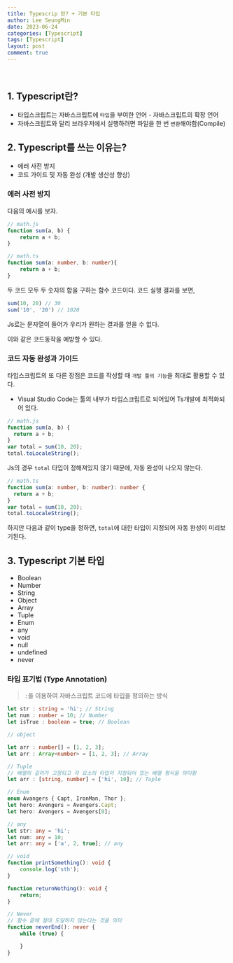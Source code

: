```yaml
---
title: Typescrip 란? + 기본 타입  
author: Lee SeungMin
date: 2023-06-24
categories: [Typescript]
tags: [Typescript]
layout: post
comment: true
---
```


<!-- 목차 -->

<br>

## 1. Typescript란?
- 타입스크립트는 자바스크립트에 `타입`을 부여한 언어 - 자바스크립트의 확장 언어
- 자바스크립트와 달리 브라우저에서 실행하려면 파일을 한 번 `변환`해야함(Compile)

## 2. Typescript를 쓰는 이유는?
- 에러 사전 방지
- 코드 가이드 및 자동 완성 (개발 생산성 향상)

### 에러 사전 방지
다음의 예시를 보자.
```javascript
// math.js
function sum(a, b) {
    return a + b;
}
```
```typescript
// math.ts
function sum(a: number, b: number){
    return a + b;
}
```
두 코드 모두 두 숫자의 합을 구하는 함수 코드이다. 
코드 실행 결과를 보면,
```javascript
sum(10, 20) // 30
sum('10', '20') // 1020
```
Js로는 문자열이 들어가 우리가 원하는 결과를 얻을 수 없다.

이와 같은 코드동작을 예방할 수 있다.

### 코드 자동 완성과 가이드
타입스크립트의 또 다른 장점은 코드를 작성할 때 `개발 툴의 기능`을 최대로 활용할 수 있다.
- Visual Studio Code는 툴의 내부가 타입스크립트로 되어있어 Ts개발에 최적화되어 있다.
```javascript
// math.js
function sum(a, b) {
  return a + b;
}
var total = sum(10, 20);
total.toLocaleString();
```
Js의 경우 `total` 타입이 정해져있지 않기 때문에, 자동 완성이 나오지 않는다.

```typescript
// math.ts
function sum(a: number, b: number): number {
  return a + b;
}
var total = sum(10, 20);
total.toLocaleString();
```
하지만 다음과 같이 type을 정하면, `total`에 대한 타입이 지정되어 자동 완성이 미리보기된다.

## 3. Typescript 기본 타입
- Boolean
- Number
- String
- Object
- Array
- Tuple
- Enum
- any
- void
- null
- undefined
- never

### 타입 표기법 (Type Annotation)
> `:`을 이용하여 자바스크립트 코드에 타입을 정의하는 방식

```typescript
let str : string = 'hi'; // String
let num : number = 10; // Number
let isTrue : boolean = true; // Boolean

// object

let arr : number[] = [1, 2, 3];
let arr : Array<number> = [1, 2, 3]; // Array

// Tuple
// 배열의 길이가 고정되고 각 요소의 타입이 지정되어 있는 배열 형식을 의미함
let arr : [string, number] = ['hi', 10]; // Tuple

// Enum
enum Avangers { Capt, IronMan, Thor };
let hero: Avengers = Avengers.Capt;
let hero: Avengers = Avengers[0];

// any
let str: any = 'hi';
let num: any = 10;
let arr: any = ['a', 2, true]; // any

// void
function printSomething(): void {
    console.log('sth');
}

function returnNothing(): void {
    return;
} 

// Never
// 함수 끝에 절대 도달하지 않는다는 것을 의미
function neverEnd(): never {
    while (true) {

    }
}
```


